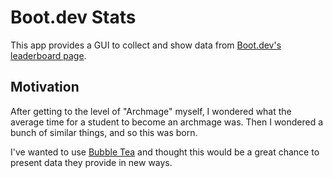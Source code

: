 # Boot.dev Stats

This app provides a GUI to collect and show data from [Boot.dev's leaderboard page](https://boot.dev/leaderboard).

## Motivation

After getting to the level of "Archmage" myself, I wondered what the average time for a student to become an archmage was. Then I wondered a bunch of similar things, and so this was born.

I've wanted to use [Bubble Tea](https://github.com/charmbracelet/bubbletea) and thought this would be a great chance to present data they provide in new ways.
